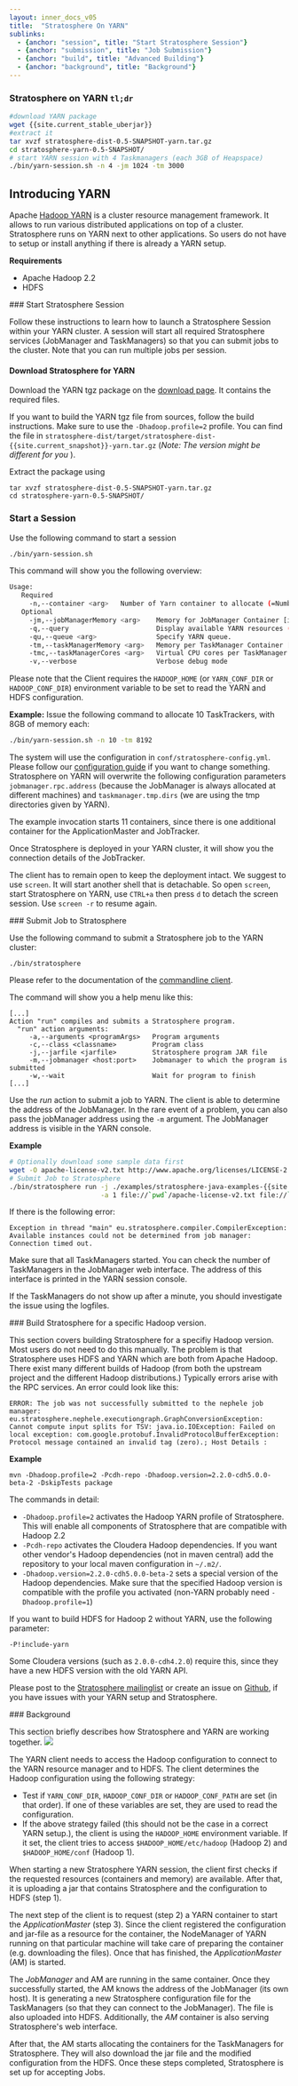 ```yaml
---
layout: inner_docs_v05
title:  "Stratosphere On YARN"
sublinks:
  - {anchor: "session", title: "Start Stratosphere Session"}
  - {anchor: "submission", title: "Job Submission"}
  - {anchor: "build", title: "Advanced Building"}
  - {anchor: "background", title: "Background"}
---
```


### Stratosphere on YARN `tl;dr`

```bash
#download YARN package
wget {{site.current_stable_uberjar}}
#extract it
tar xvzf stratosphere-dist-0.5-SNAPSHOT-yarn.tar.gz
cd stratosphere-yarn-0.5-SNAPSHOT/
# start YARN session with 4 Taskmanagers (each 3GB of Heapspace)
./bin/yarn-session.sh -n 4 -jm 1024 -tm 3000
```


## Introducing YARN

Apache [Hadoop YARN](http://hadoop.apache.org/) is a cluster resource management framework. It allows to run various distributed applications on top of a cluster. Stratosphere runs on YARN next to other applications. So users do not have to setup or install anything if there is already a YARN setup.



<b>Requirements</b>
<ul>
    <li>Apache Hadoop 2.2</li>
    <li>HDFS</li>
</ul>


<section id="session">
### Start Stratosphere Session

Follow these instructions to learn how to launch a Stratosphere Session within your YARN cluster. A session will start all required Stratosphere services (JobManager and TaskManagers) so that you can submit jobs to the cluster. Note that you can run multiple jobs per session.

#### Download Stratosphere for YARN

Download the YARN tgz package on the [download page]({{site.baseurl}}/downloads/#bin). It contains the required files.


If you want to build the YARN tgz file from sources, follow the build instructions. Make sure to use the `-Dhadoop.profile=2` profile. You can find the file in `stratosphere-dist/target/stratosphere-dist-{{site.current_snapshot}}-yarn.tar.gz` (*Note: The version might be different for you* ).

Extract the package using
```
tar xvzf stratosphere-dist-0.5-SNAPSHOT-yarn.tar.gz
cd stratosphere-yarn-0.5-SNAPSHOT/
```


### Start a Session

Use the following command to start a session

```bash
./bin/yarn-session.sh
```

This command will show you the following overview:

```bash
Usage:
   Required
     -n,--container <arg>   Number of Yarn container to allocate (=Number of TaskTrackers)
   Optional
     -jm,--jobManagerMemory <arg>    Memory for JobManager Container [in MB]
     -q,--query                      Display available YARN resources (memory, cores)
     -qu,--queue <arg>               Specify YARN queue.
     -tm,--taskManagerMemory <arg>   Memory per TaskManager Container [in MB]
     -tmc,--taskManagerCores <arg>   Virtual CPU cores per TaskManager
     -v,--verbose                    Verbose debug mode
```

Please note that the Client requires the `HADOOP_HOME` (or `YARN_CONF_DIR` or `HADOOP_CONF_DIR`) environment variable to be set to read the YARN and HDFS configuration.

**Example:** Issue the following command to allocate 10 TaskTrackers, with 8GB of memory each:

```bash
./bin/yarn-session.sh -n 10 -tm 8192
```


The system will use the configuration in `conf/stratosphere-config.yml`. Please follow our [configuration guide]({{site.baseurl}}/docs/0.5/setup/config.html) if you want to change something. Stratosphere on YARN will overwrite the following configuration parameters `jobmanager.rpc.address` (because the JobManager is always allocated at different machines) and `taskmanager.tmp.dirs` (we are using the tmp directories given by YARN).

The example invocation starts 11 containers, since there is one additional container for the ApplicationMaster and JobTracker.

Once Stratosphere is deployed in your YARN cluster, it will show you the connection details of the JobTracker.

The client has to remain open to keep the deployment intact. We suggest to use `screen`. It will start another shell that is detachable.
So open `screen`, start Stratosphere on YARN, use `CTRL+a` then press `d` to detach the screen session. Use `screen -r` to resume again.

</section>

<section id="submission">
### Submit Job to Stratosphere


Use the following command to submit a Stratosphere job to the YARN cluster:

```
./bin/stratosphere
```

Please refer to the documentation of the [commandline client]({{site.baseurl}}/docs/0.4/program_execution/cli_client.html).

The command will show you a help menu like this:

```
[...]
Action "run" compiles and submits a Stratosphere program.
  "run" action arguments:
     -a,--arguments <programArgs>   Program arguments
     -c,--class <classname>         Program class
     -j,--jarfile <jarfile>         Stratosphere program JAR file
     -m,--jobmanager <host:port>    Jobmanager to which the program is submitted
     -w,--wait                      Wait for program to finish
[...]
```

Use the *run* action to submit a job to YARN. The client is able to determine the address of the JobManager. In the rare event of a problem, you can also pass the jobManager address using the `-m` argument. The JobManager address is visible in the YARN console.

**Example**

```bash
# Optionally download some sample data first
wget -O apache-license-v2.txt http://www.apache.org/licenses/LICENSE-2.0.txt
# Submit Job to Stratosphere
./bin/stratosphere run -j ./examples/stratosphere-java-examples-{{site.current_stable}}-WordCount.jar \
                       -a 1 file://`pwd`/apache-license-v2.txt file://`pwd`/wordcount-result.txt 
```

If there is the following error: 

```
Exception in thread "main" eu.stratosphere.compiler.CompilerException: Available instances could not be determined from job manager: Connection timed out.
```

Make sure that all TaskManagers started. You can check the number of TaskManagers in the JobManager web interface. The address of this interface is printed in the YARN session console.

If the TaskManagers do not show up after a minute, you should investigate the issue using the logfiles.

</section>

<section id="build">
### Build Stratosphere for a specific Hadoop version.

This section covers building Stratosphere for a specifiy Hadoop version. Most users do not need to do this manually.
The problem is that Stratosphere uses HDFS and YARN which are both from Apache Hadoop. There exist many different builds of Hadoop (from both the upstream project and the different Hadoop distributions.)
Typically errors arise with the RPC services. An error could look like this:

```
ERROR: The job was not successfully submitted to the nephele job manager: eu.stratosphere.nephele.executiongraph.GraphConversionException: Cannot compute input splits for TSV: java.io.IOException: Failed on local exception: com.google.protobuf.InvalidProtocolBufferException: Protocol message contained an invalid tag (zero).; Host Details :
```

**Example**

```
mvn -Dhadoop.profile=2 -Pcdh-repo -Dhadoop.version=2.2.0-cdh5.0.0-beta-2 -DskipTests package
```

The commands in detail:

*  `-Dhadoop.profile=2` activates the Hadoop YARN profile of Stratosphere. This will enable all components of Stratosphere that are compatible with Hadoop 2.2
*  `-Pcdh-repo` activates the Cloudera Hadoop dependencies. If you want other vendor's Hadoop dependencies (not in maven central) add the repository to your local maven configuration in `~/.m2/`.
* `-Dhadoop.version=2.2.0-cdh5.0.0-beta-2` sets a special version of the Hadoop dependencies. Make sure that the specified Hadoop version is compatible with the profile you activated (non-YARN probably need `-Dhadoop.profile=1`)

If you want to build HDFS for Hadoop 2 without YARN, use the following parameter:

```
-P!include-yarn
```

Some Cloudera versions (such as `2.0.0-cdh4.2.0`) require this, since they have a new HDFS version with the old YARN API.

Please post to the [Stratosphere mailinglist](https://groups.google.com/d/forum/stratosphere-users) or create an issue on [Github](https://github.com/stratosphere/stratosphere/issues), if you have issues with your YARN setup and Stratosphere.

</section>

<section id="background">
### Background

This section briefly describes how Stratosphere and YARN are working together. 
<img src="{{site.baseurl}}/img/StratosphereOnYarn.svg" class="img-responsive">

The YARN client needs to access the Hadoop configuration to connect to the YARN resource manager and to HDFS. The client determines the Hadoop configuration using the following strategy:

* Test if `YARN_CONF_DIR`, `HADOOP_CONF_DIR` or `HADOOP_CONF_PATH` are set (in that order). If one of these variables are set, they are used to read the configuration.
* If the above strategy failed (this should not be the case in a correct YARN setup.), the client is using the `HADOOP_HOME` environment variable. If it set, the client tries to access `$HADOOP_HOME/etc/hadoop` (Hadoop 2) and `$HADOOP_HOME/conf` (Hadoop 1).

When starting a new Stratosphere YARN session, the client first checks if the requested resources (containers and memory) are available. After that, it is uploading a jar that contains Stratosphere and the configuration to HDFS (step 1).

The next step of the client is to request (step 2) a YARN container to start the *ApplicationMaster* (step 3). Since the client registered the configuration and jar-file as a resource for the container, the NodeManager of YARN running on that particular machine will take care of preparing the container (e.g. downloading the files). Once that has finished, the *ApplicationMaster* (AM) is started.

The *JobManager* and AM are running in the same container. Once they successfully started, the AM knows the address of the JobManager (its own host). It is generating a new Stratosphere configuration file for the TaskManagers (so that they can connect to the JobManager). The file is also uploaded into HDFS. Additionally, the *AM* container is also serving Stratosphere's web interface.

After that, the AM starts allocating the containers for the TaskManagers for Stratosphere. They will also download the jar file and the modified configuration from the HDFS. Once these steps completed, Stratosphere is set up for accepting Jobs.


</section>
